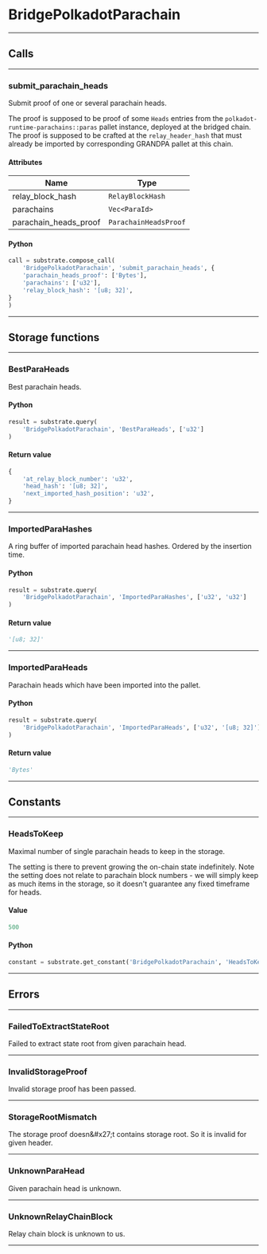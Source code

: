 
# BridgePolkadotParachain

---------
## Calls

---------
### submit_parachain_heads
Submit proof of one or several parachain heads.

The proof is supposed to be proof of some `Heads` entries from the
`polkadot-runtime-parachains::paras` pallet instance, deployed at the bridged chain.
The proof is supposed to be crafted at the `relay_header_hash` that must already be
imported by corresponding GRANDPA pallet at this chain.
#### Attributes
| Name | Type |
| -------- | -------- | 
| relay_block_hash | `RelayBlockHash` | 
| parachains | `Vec<ParaId>` | 
| parachain_heads_proof | `ParachainHeadsProof` | 

#### Python
```python
call = substrate.compose_call(
    'BridgePolkadotParachain', 'submit_parachain_heads', {
    'parachain_heads_proof': ['Bytes'],
    'parachains': ['u32'],
    'relay_block_hash': '[u8; 32]',
}
)
```

---------
## Storage functions

---------
### BestParaHeads
 Best parachain heads.

#### Python
```python
result = substrate.query(
    'BridgePolkadotParachain', 'BestParaHeads', ['u32']
)
```

#### Return value
```python
{
    'at_relay_block_number': 'u32',
    'head_hash': '[u8; 32]',
    'next_imported_hash_position': 'u32',
}
```
---------
### ImportedParaHashes
 A ring buffer of imported parachain head hashes. Ordered by the insertion time.

#### Python
```python
result = substrate.query(
    'BridgePolkadotParachain', 'ImportedParaHashes', ['u32', 'u32']
)
```

#### Return value
```python
'[u8; 32]'
```
---------
### ImportedParaHeads
 Parachain heads which have been imported into the pallet.

#### Python
```python
result = substrate.query(
    'BridgePolkadotParachain', 'ImportedParaHeads', ['u32', '[u8; 32]']
)
```

#### Return value
```python
'Bytes'
```
---------
## Constants

---------
### HeadsToKeep
 Maximal number of single parachain heads to keep in the storage.

 The setting is there to prevent growing the on-chain state indefinitely. Note
 the setting does not relate to parachain block numbers - we will simply keep as much
 items in the storage, so it doesn&#x27;t guarantee any fixed timeframe for heads.
#### Value
```python
500
```
#### Python
```python
constant = substrate.get_constant('BridgePolkadotParachain', 'HeadsToKeep')
```
---------
## Errors

---------
### FailedToExtractStateRoot
Failed to extract state root from given parachain head.

---------
### InvalidStorageProof
Invalid storage proof has been passed.

---------
### StorageRootMismatch
The storage proof doesn&\#x27;t contains storage root. So it is invalid for given header.

---------
### UnknownParaHead
Given parachain head is unknown.

---------
### UnknownRelayChainBlock
Relay chain block is unknown to us.

---------